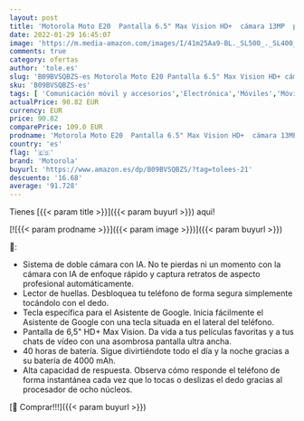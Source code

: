 ```yaml
---
layout: post
title: 'Motorola Moto E20  Pantalla 6.5" Max Vision HD+  cámara 13MP  procesador octa-core 1.6GHz  batería 4000 mAH  Dual SIM  2/32GB  Android 11   Gris [Versión ES/PT]'
date: 2022-01-29 16:45:07
image: 'https://m.media-amazon.com/images/I/41m25Aa9-BL._SL500_._SL400_.jpg'
comments: true
category: ofertas
author: 'tole.es'
slug: 'B09BVSQBZS-es Motorola Moto E20 Pantalla 6.5" Max Vision HD+ cámara 13MP...'
sku: 'B09BVSQBZS-es'
tags: [ 'Comunicación móvil y accesorios','Electrónica','Móviles','Móviles y smartphones libres','android','motorola', ]
actualPrice: 90.82 EUR
currency: EUR
price: 90.82
comparePrice: 109.0 EUR
prodname: 'Motorola Moto E20  Pantalla 6.5" Max Vision HD+  cámara 13MP  procesador octa-core 1.6GHz  batería 4000 mAH  Dual SIM  2/32GB  Android 11   Gris [Versión ES/PT]'
country: 'es'
flag: '🇪🇸'
brand: 'Motorola'
buyurl: 'https://www.amazon.es/dp/B09BVSQBZS/?tag=tolees-21'
descuento: '16.68'
average: '91.728'
---
```


Tienes [{{< param title >}}]({{< param buyurl >}}) aqui!

[![{{< param prodname >}}]({{< param image >}})]({{< param buyurl >}})

🔎:

- Sistema de doble cámara con IA. No te pierdas ni un momento con la cámara con IA de enfoque rápido y captura retratos de aspecto profesional automáticamente.
- Lector de huellas. Desbloquea tu teléfono de forma segura simplemente tocándolo con el dedo.
- Tecla específica para el Asistente de Google. Inicia fácilmente el Asistente de Google con una tecla situada en el lateral del teléfono.
- Pantalla de 6,5" HD+ Max Vision. Da vida a tus películas favoritas y a tus chats de vídeo con una asombrosa pantalla ultra ancha.
- 40 horas de batería. Sigue divirtiéndote todo el día y la noche gracias a su batería de 4000 mAh.
- Alta capacidad de respuesta. Observa cómo responde el teléfono de forma instantánea cada vez que lo tocas o deslizas el dedo gracias al procesador de ocho núcleos.

[🛒 Comprar!!!]({{< param buyurl >}})
